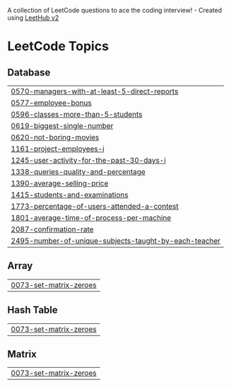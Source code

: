 A collection of LeetCode questions to ace the coding interview! - Created using [LeetHub v2](https://github.com/arunbhardwaj/LeetHub-2.0)
<!---LeetCode Topics Start-->
# LeetCode Topics
## Database
|  |
| ------- |
| [0570-managers-with-at-least-5-direct-reports](https://github.com/hpaintola/leetcode/tree/master/0570-managers-with-at-least-5-direct-reports) |
| [0577-employee-bonus](https://github.com/hpaintola/leetcode/tree/master/0577-employee-bonus) |
| [0596-classes-more-than-5-students](https://github.com/hpaintola/leetcode/tree/master/0596-classes-more-than-5-students) |
| [0619-biggest-single-number](https://github.com/hpaintola/leetcode/tree/master/0619-biggest-single-number) |
| [0620-not-boring-movies](https://github.com/hpaintola/leetcode/tree/master/0620-not-boring-movies) |
| [1161-project-employees-i](https://github.com/hpaintola/leetcode/tree/master/1161-project-employees-i) |
| [1245-user-activity-for-the-past-30-days-i](https://github.com/hpaintola/leetcode/tree/master/1245-user-activity-for-the-past-30-days-i) |
| [1338-queries-quality-and-percentage](https://github.com/hpaintola/leetcode/tree/master/1338-queries-quality-and-percentage) |
| [1390-average-selling-price](https://github.com/hpaintola/leetcode/tree/master/1390-average-selling-price) |
| [1415-students-and-examinations](https://github.com/hpaintola/leetcode/tree/master/1415-students-and-examinations) |
| [1773-percentage-of-users-attended-a-contest](https://github.com/hpaintola/leetcode/tree/master/1773-percentage-of-users-attended-a-contest) |
| [1801-average-time-of-process-per-machine](https://github.com/hpaintola/leetcode/tree/master/1801-average-time-of-process-per-machine) |
| [2087-confirmation-rate](https://github.com/hpaintola/leetcode/tree/master/2087-confirmation-rate) |
| [2495-number-of-unique-subjects-taught-by-each-teacher](https://github.com/hpaintola/leetcode/tree/master/2495-number-of-unique-subjects-taught-by-each-teacher) |
## Array
|  |
| ------- |
| [0073-set-matrix-zeroes](https://github.com/hpaintola/leetcode/tree/master/0073-set-matrix-zeroes) |
## Hash Table
|  |
| ------- |
| [0073-set-matrix-zeroes](https://github.com/hpaintola/leetcode/tree/master/0073-set-matrix-zeroes) |
## Matrix
|  |
| ------- |
| [0073-set-matrix-zeroes](https://github.com/hpaintola/leetcode/tree/master/0073-set-matrix-zeroes) |
<!---LeetCode Topics End-->